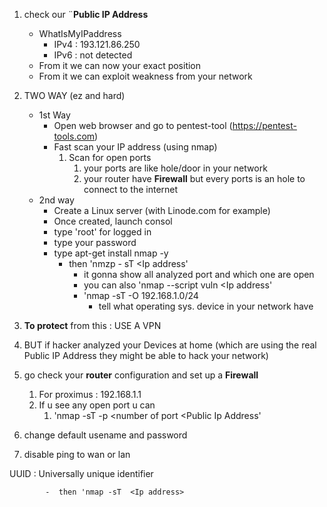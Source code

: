 
1) check our ¨**Public IP Address**
	- WhatIsMyIPaddress
		- IPv4 : 193.121.86.250
		- IPv6 : not detected
	- From it we can now your exact position 
	- From it we can exploit weakness from your network

2) TWO WAY (ez and hard)
	- 1st Way 
		- Open web browser and go to pentest-tool (https://pentest-tools.com)
		- Fast scan your IP address (using nmap)
			1) Scan for open ports 
				1) your ports are like hole/door in your network
				2) your router have **Firewall** but every ports is an hole to connect to the internet
	- 2nd way
		- Create a Linux server (with Linode.com for example)
		- Once created, launch consol
		- type 'root' for logged in
		- type your password
		- type apt-get install nmap -y
			- then 'nmzp - sT <Ip address'
				- it gonna show all analyzed port and which one are open
				- you can also 'nmap --script vuln  <Ip address'
				- 'nmap -sT -O 192.168.1.0/24
					- tell what operating sys. device in your network have
			
3) **To protect** from this : USE A VPN

4) BUT if hacker analyzed your Devices at home (which are using the real Public IP Address they might be able to hack your network)

5) go check your **router** configuration and set up a **Firewall**
	1) For proximus : 192.168.1.1
	2) If u see any open port u can 
		1) 'nmap -sT -p <number of port <Public Ip Address'

6) change default usename and password
7) disable ping to wan or lan 



UUID : Universally unique identifier
			
			-  then 'nmap -sT  <Ip address>	